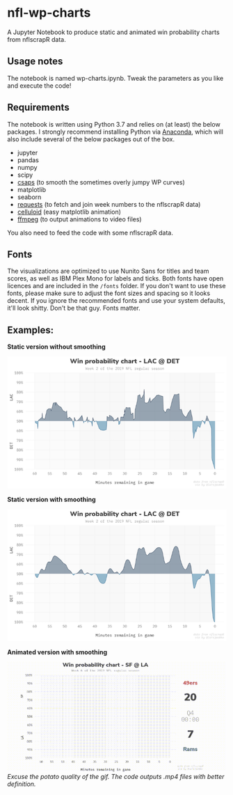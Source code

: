 # nfl-wp-charts
A Jupyter Notebook to produce static and animated win probability charts from nflscrapR data.

## Usage notes
The notebook is named wp-charts.ipynb. Tweak the parameters as you like and execute the code!

## Requirements
The notebook is written using Python 3.7 and relies on (at least) the below packages. I strongly recommend installing Python via [Anaconda](https://www.anaconda.com/distribution/), which will also include several of the below packages out of the box.
- jupyter
- pandas
- numpy
- scipy
- [csaps](https://github.com/espdev/csaps) (to smooth the sometimes overly jumpy WP curves)
- matplotlib
- seaborn
- [requests](https://requests.kennethreitz.org/en/master/) (to fetch and join week numbers to the nflscrapR data)
- [celluloid](https://github.com/jwkvam/celluloid) (easy matplotlib animation)
- [ffmpeg](https://ffmpeg.org/download.html) (to output animations to video files)

You also need to feed the code with some nflscrapR data.

## Fonts
The visualizations are optimized to use Nunito Sans for titles and team scores, as well as IBM Plex Mono for labels and ticks. Both fonts have open licences and are included in the `/fonts` folder. If you don't want to use these fonts, please make sure to adjust the font sizes and spacing so it looks decent. If you ignore the recommended fonts and use your system defaults, it'll look shitty. Don't be that guy. Fonts matter.

## Examples:

**Static version without smoothing**

![Static](output/example.png)


**Static version with smoothing**

![Static](output/example_smooth.png)


**Animated version with smoothing**

![Animated](output/example.gif)
*Excuse the potato quality of the gif. The code outputs .mp4 files with better definition.*
